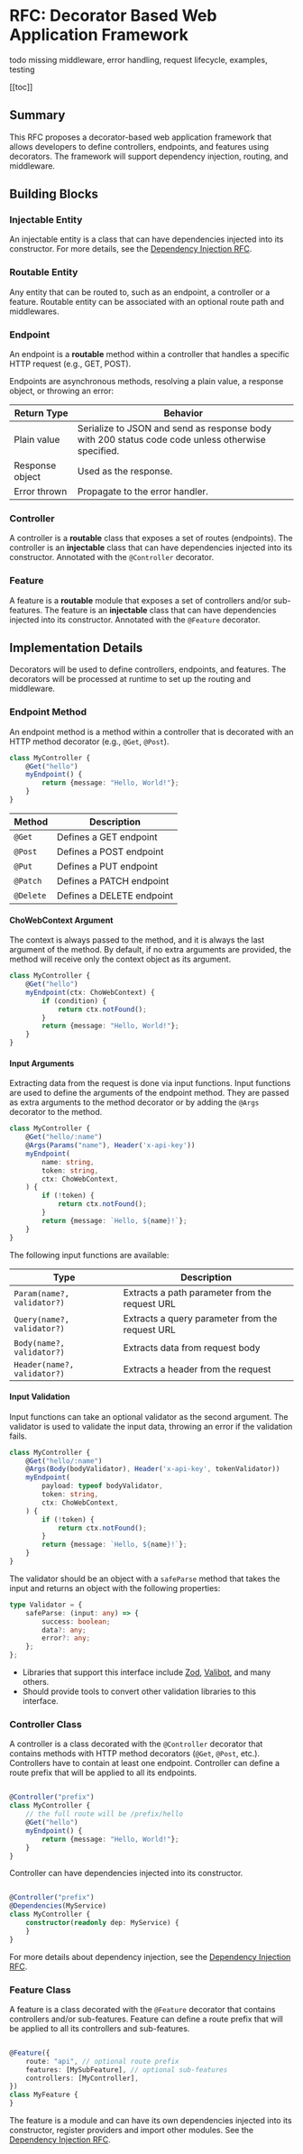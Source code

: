 # RFC: Decorator Based Web Application Framework

todo missing middleware, error handling, request lifecycle, examples, testing

[[toc]]

## Summary

This RFC proposes a decorator-based web application framework that allows developers to define controllers, endpoints,
and features using decorators. The framework will support dependency injection, routing, and middleware.

## Building Blocks

### Injectable Entity

An injectable entity is a class that can have dependencies injected into its constructor. For more details, see the
[Dependency Injection RFC](./di.md).

### Routable Entity

Any entity that can be routed to, such as an endpoint, a controller or a feature. Routable entity can be associated with
an optional route path and middlewares.

### Endpoint

An endpoint is a **routable** method within a controller that handles a specific HTTP request (e.g., GET, POST).

Endpoints are asynchronous methods, resolving a plain value, a response object, or throwing an error:

| Return Type     | Behavior                                                                                          |
|-----------------|---------------------------------------------------------------------------------------------------|
| Plain value     | Serialize to JSON and send as response body with 200 status code code unless otherwise specified. |
| Response object | Used as the response.                                                                             |
| Error thrown    | Propagate to the error handler.                                                                   |

### Controller

A controller is a **routable** class that exposes a set of routes (endpoints). The controller is an **injectable** class
that can have dependencies injected into its constructor. Annotated with the `@Controller` decorator.

### Feature

A feature is a **routable** module that exposes a set of controllers and/or sub-features. The feature is an
**injectable** class that can have dependencies injected into its constructor. Annotated with the `@Feature` decorator.

## Implementation Details

Decorators will be used to define controllers, endpoints, and features. The decorators will be processed at runtime to
set up the routing and middleware.

### Endpoint Method

An endpoint method is a method within a controller that is decorated with an HTTP method decorator (e.g., `@Get`,
`@Post`).

```ts
class MyController {
    @Get("hello")
    myEndpoint() {
        return {message: "Hello, World!"};
    }
}
```

| Method    | Description               |
|-----------|---------------------------|
| `@Get`    | Defines a GET endpoint    |
| `@Post`   | Defines a POST endpoint   |
| `@Put`    | Defines a PUT endpoint    |
| `@Patch`  | Defines a PATCH endpoint  |
| `@Delete` | Defines a DELETE endpoint |

#### ChoWebContext Argument

The context is always passed to the method, and it is always the last argument of the method. By default, if no extra
arguments are provided, the method will receive only the context object as its argument.

```ts
class MyController {
    @Get("hello")
    myEndpoint(ctx: ChoWebContext) {
        if (condition) {
            return ctx.notFound();
        }
        return {message: "Hello, World!"};
    }
}
```

#### Input Arguments

Extracting data from the request is done via input functions. Input functions are used to define the arguments of the
endpoint method. They are passed as extra arguments to the method decorator or by adding the `@Args` decorator to the
method.

```ts
class MyController {
    @Get("hello/:name")
    @Args(Params("name"), Header('x-api-key'))
    myEndpoint(
        name: string,
        token: string,
        ctx: ChoWebContext,
    ) {
        if (!token) {
            return ctx.notFound();
        }
        return {message: `Hello, ${name}!`};
    }
}
```

The following input functions are available:

| Type                        | Description                                     |
|-----------------------------|-------------------------------------------------|
| `Param(name?, validator?)`  | Extracts a path parameter from the request URL  |
| `Query(name?, validator?)`  | Extracts a query parameter from the request URL |
| `Body(name?, validator?)`   | Extracts data from request body                 |
| `Header(name?, validator?)` | Extracts a header from the request              |

#### Input Validation

Input functions can take an optional validator as the second argument. The validator is used to validate the input data,
throwing an error if the validation fails.

```ts
class MyController {
    @Get("hello/:name")
    @Args(Body(bodyValidator), Header('x-api-key', tokenValidator))
    myEndpoint(
        payload: typeof bodyValidator,
        token: string,
        ctx: ChoWebContext,
    ) {
        if (!token) {
            return ctx.notFound();
        }
        return {message: `Hello, ${name}!`};
    }
}
```

The validator should be an object with a `safeParse` method that takes the input and returns an object with the
following properties:

```ts
type Validator = {
    safeParse: (input: any) => {
        success: boolean;
        data?: any;
        error?: any;
    };
};
```

* Libraries that support this interface include [Zod](https://zod.dev/), [Valibot](https://valibot.dev/), and many
  others.
* Should provide tools to convert other validation libraries to this interface.


### Controller Class

A controller is a class decorated with the `@Controller` decorator that contains methods with HTTP method decorators
(`@Get`, `@Post`, etc.). Controllers have to contain at least one endpoint. Controller can define a route prefix that
will be applied to all its endpoints.

```ts

@Controller("prefix")
class MyController {
    // the full route will be /prefix/hello
    @Get("hello")
    myEndpoint() {
        return {message: "Hello, World!"};
    }
}
```

Controller can have dependencies injected into its constructor.

```ts

@Controller("prefix")
@Dependencies(MyService)
class MyController {
    constructor(readonly dep: MyService) {
    }
}

```

For more details about dependency injection, see the [Dependency Injection RFC](./di.md).

### Feature Class

A feature is a class decorated with the `@Feature` decorator that contains controllers and/or sub-features. Feature can
define a route prefix that will be applied to all its controllers and sub-features.

```ts

@Feature({
    route: "api", // optional route prefix
    features: [MySubFeature], // optional sub-features
    controllers: [MyController],
})
class MyFeature {
}

```

The feature is a module and can have its own dependencies injected into its constructor, register providers and import
other modules. See the [Dependency Injection RFC](./di.md).
